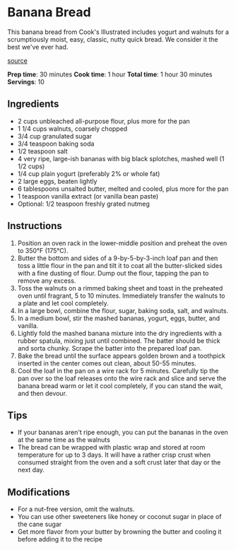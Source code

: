 # Banana Bread

This banana bread from Cook's Illustrated includes yogurt and walnuts for a scrumptiously moist, easy, classic, nutty quick bread. We consider it the best we've ever had.

[source](https://www.google.com/search?q=https://www.cooksillustrated.com/recipes/10857-banana-bread)

**Prep time**: 30 minutes
**Cook time**: 1 hour
**Total time**: 1 hour 30 minutes
**Servings**: 10

## Ingredients

- 2 cups unbleached all-purpose flour, plus more for the pan
- 1 1/4 cups walnuts, coarsely chopped
- 3/4 cup granulated sugar
- 3/4 teaspoon baking soda
- 1/2 teaspoon salt
- 4 very ripe, large-ish bananas with big black splotches, mashed well (1 1/2 cups)
- 1/4 cup plain yogurt (preferably 2% or whole fat)
- 2 large eggs, beaten lightly
- 6 tablespoons unsalted butter, melted and cooled, plus more for the pan
- 1 teaspoon vanilla extract (or vanilla bean paste)
- Optional: 1/2 teaspoon freshly grated nutmeg

## Instructions

1. Position an oven rack in the lower-middle position and preheat the oven to 350°F (175°C).
2. Butter the bottom and sides of a 9-by-5-by-3-inch loaf pan and then toss a little flour in the pan and tilt it to coat all the butter-slicked sides with a fine dusting of flour. Dump out the flour, tapping the pan to remove any excess.
3. Toss the walnuts on a rimmed baking sheet and toast in the preheated oven until fragrant, 5 to 10 minutes. Immediately transfer the walnuts to a plate and let cool completely.
4. In a large bowl, combine the flour, sugar, baking soda, salt, and walnuts.
5. In a medium bowl, stir the mashed bananas, yogurt, eggs, butter, and vanilla.
6. Lightly fold the mashed banana mixture into the dry ingredients with a rubber spatula, mixing just until combined. The batter should be thick and sorta chunky. Scrape the batter into the prepared loaf pan.
7. Bake the bread until the surface appears golden brown and a toothpick inserted in the center comes out clean, about 50-55 minutes.
8. Cool the loaf in the pan on a wire rack for 5 minutes. Carefully tip the pan over so the loaf releases onto the wire rack and slice and serve the banana bread warm or let it cool completely, if you can stand the wait, and then devour.

## Tips

- If your bananas aren't ripe enough, you can put the bananas in the oven at the same time as the walnuts
- The bread can be wrapped with plastic wrap and stored at room temperature for up to 3 days. It will have a rather crisp crust when consumed straight from the oven and a soft crust later that day or the next day.

## Modifications

- For a nut-free version, omit the walnuts.
- You can use other sweeteners like honey or coconut sugar in place of the cane sugar
- Get more flavor from your butter by browning the butter and cooling it before adding it to the recipe
